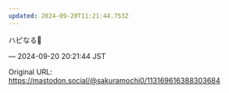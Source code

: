 ```yaml
---
updated: 2024-09-20T11:21:44.753Z
---
```


<p>ハピなる💖</p>

&mdash; 2024-09-20 20:21:44 JST

Original URL: https://mastodon.social/@sakuramochi0/113169616388303684
